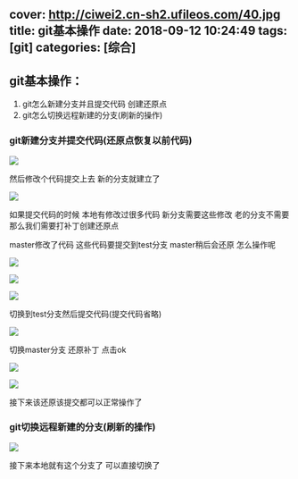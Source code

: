 cover: http://ciwei2.cn-sh2.ufileos.com/40.jpg
title: git基本操作
date: 2018-09-12 10:24:49
tags: [git]
categories: [综合]
---
## git基本操作：
1. git怎么新建分支并且提交代码 创建还原点
2. git怎么切换远程新建的分支(刷新的操作)

<!--more-->

### git新建分支并提交代码(还原点恢复以前代码)

![](/images/idea的新建分支.png)

然后修改个代码提交上去 新的分支就建立了

![](/images/git分支.png)

如果提交代码的时候 本地有修改过很多代码 新分支需要这些修改 老的分支不需要 那么我们需要打补丁创建还原点

master修改了代码 这些代码要提交到test分支 master稍后会还原 怎么操作呢

![](/images/master分支修改代码.png)

![](/images/新建和还原.png)

![](/images/创建补丁.png)

切换到test分支然后提交代码(提交代码省略)

![](/images/idea中切换分支.png)

切换master分支 还原补丁 点击ok

![](/images/idea的还原代码.png)

![](/images/导入成功后的还原点.png)

接下来该还原该提交都可以正常操作了

### git切换远程新建的分支(刷新的操作)

![](/images/idea的刷新分支.png)

接下来本地就有这个分支了 可以直接切换了
